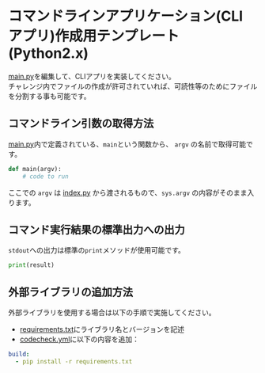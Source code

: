 # コマンドラインアプリケーション(CLI アプリ)作成用テンプレート(Python2.x)

[main.py](app/main.py)を編集して、CLIアプリを実装してください。  
チャレンジ内でファイルの作成が許可されていれば、可読性等のためにファイルを分割する事も可能です。

## コマンドライン引数の取得方法
[main.py](app/main.py)内で定義されている、`main`という関数から、 `argv` の名前で取得可能です。  

``` python
def main(argv):
    # code to run
```

ここでの `argv` は [index.py](index.py) から渡されるもので、`sys.argv` の内容がそのまま入ります。


## コマンド実行結果の標準出力への出力
`stdout`への出力は標準の`print`メソッドが使用可能です。

``` python
print(result)
```

## 外部ライブラリの追加方法
外部ライブラリを使用する場合は以下の手順で実施してください。

- [requirements.txt](requirements.txt)にライブラリ名とバージョンを記述
- [codecheck.yml](codecheck.yml)に以下の内容を追加：

``` yaml
build:
  - pip install -r requirements.txt
```
